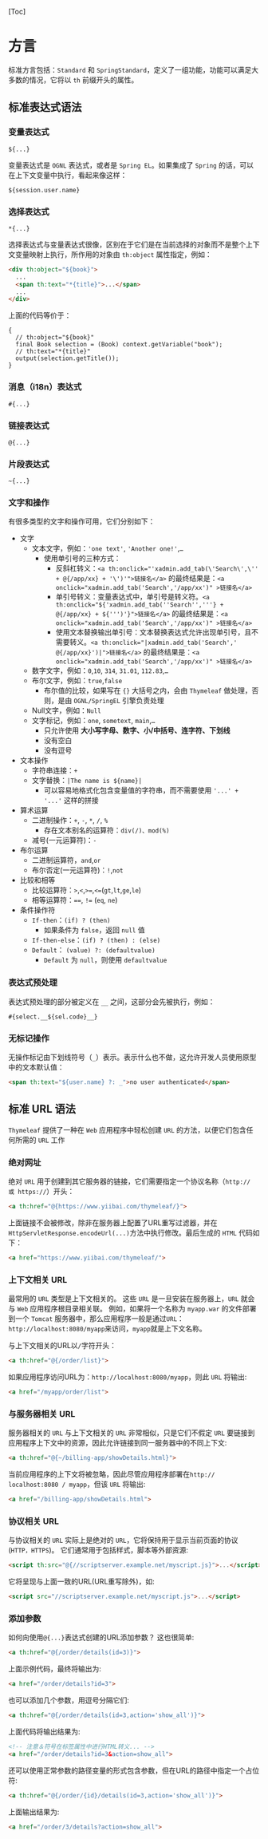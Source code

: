 [Toc]

# 方言

标准方言包括：`Standard` 和 `SpringStandard`，定义了一组功能，功能可以满足大多数的情况，它将以 `th` 前缀开头的属性。

## 标准表达式语法

### 变量表达式

`${...}`

变量表达式是 `OGNL` 表达式，或者是 `Spring EL`。如果集成了 `Spring` 的话，可以在上下文变量中执行，看起来像这样：

`${session.user.name}`

### 选择表达式

`*{...}`

选择表达式与变量表达式很像，区别在于它们是在当前选择的对象而不是整个上下文变量映射上执行，所作用的对象由 `th:object` 属性指定，例如：

```html
<div th:object="${book}">
  ...
  <span th:text="*{title}">...</span>
  ...
</div>
```

上面的代码等价于：

```
{
  // th:object="${book}"
  final Book selection = (Book) context.getVariable("book");
  // th:text="*{title}"
  output(selection.getTitle());
}
```

### 消息（i18n）表达式

`#{...}`



### 链接表达式

`@{...}`



### 片段表达式

`~{...}`



### 文字和操作

有很多类型的文字和操作可用，它们分别如下：

- 文字
  - 文本文字，例如：`'one text'`, `'Another one!'`,`…`
    - 使用单引号的三种方式：
      - 反斜杠转义：`<a th:onclick="'xadmin.add_tab(\'Search\',\'' + @{/app/xx} + '\')'">链接名</a>` 的最终结果是：`<a onclick="xadmin.add_tab('Search','/app/xx')" >链接名</a>`
      - 单引号转义：变量表达式中，单引号是转义符。`<a th:onclick="${'xadmin.add_tab(''Search'','''} + @{/app/xx} + ${''')'}">链接名</a>` 的最终结果是：`<a onclick="xadmin.add_tab('Search','/app/xx')" >链接名</a>`
      - 使用文本替换输出单引号：文本替换表达式允许出现单引号，且不需要转义。`<a th:onclick="|xadmin.add_tab('Search',' @{/app/xx}')|">链接名</a>` 的最终结果是：`<a onclick="xadmin.add_tab('Search','/app/xx')" >链接名</a>`
  - 数字文字，例如：`0`,`10`, `314`, `31.01`, `112.83`,`…`
  - 布尔文字，例如：`true`,`false`
    - 布尔值的比较，如果写在 `{}` 大括号之内，会由 `Thymeleaf` 做处理，否则，是由 `OGNL/SpringEL` 引擎负责处理
  - Null文字，例如：`Null`
  - 文字标记，例如：`one`, `sometext`, `main`,`…`
    - 只允许使用 **大小写字母、数字、小/中括号、连字符、下划线**
    - 没有空白
    - 没有逗号
- 文本操作
  - 字符串连接：`+`
  - 文字替换：`|The name is ${name}|`
    - 可以容易地格式化包含变量值的字符串，而不需要使用 `'...' + '...'` 这样的拼接
- 算术运算
  - 二进制操作：`+`, `-`, `*`, `/`, `%`
    - 存在文本别名的运算符：`div(/)、mod(%)`
  - 减号(一元运算符)：`-`
- 布尔运算
  - 二进制运算符，`and`,`or`
  - 布尔否定(一元运算符)：`!`,`not`
- 比较和相等
  - 比较运算符：`>`,`<`,`>=`,`<=`(`gt`,`lt`,`ge`,`le`)
  - 相等运算符：`==`, `!=` (`eq`, `ne`)
- 条件操作符
  - `If-then`：`(if) ? (then)`
    - 如果条件为 `false`，返回 `null` 值
  - `If-then-else`：`(if) ? (then) : (else)`
  - `Default`： `(value) ?: (defaultvalue)`
    - `Default` 为 `null`，则使用 `defaultvalue`

### 表达式预处理

表达式预处理的部分被定义在 `__` 之间，这部分会先被执行，例如：

`#{select.__${sel.code}__}`

### 无标记操作

无操作标记由下划线符号（`_`）表示。表示什么也不做，这允许开发人员使用原型中的文本默认值：

```html
<span th:text="${user.name} ?: _">no user authenticated</span>
```

## 标准 URL 语法

`Thymeleaf` 提供了一种在 `Web` 应用程序中轻松创建 `URL` 的方法，以便它们包含任何所需的 `URL` 工作

### 绝对网址

绝对 `URL` 用于创建到其它服务器的链接，它们需要指定一个协议名称（`http:// 或 https://`）开头：

```html
<a th:href="@{https://www.yiibai.com/thymeleaf/}">
```

上面链接不会被修改，除非在服务器上配置了URL重写过滤器，并在`HttpServletResponse.encodeUrl(...)`方法中执行修改。最后生成的 `HTML` 代码如下：

```html
<a href="https://www.yiibai.com/thymeleaf/">
```

### 上下文相关 URL

最常用的 `URL` 类型是上下文相关的。 这些 `URL` 是一旦安装在服务器上，`URL` 就会与 `Web` 应用程序根目录相关联。 例如，如果将一个名称为 `myapp.war` 的文件部署到一个 `Tomcat` 服务器中，那么应用程序一般是通过`URL`：`http://localhost:8080/myapp`来访问，`myapp`就是上下文名称。

与上下文相关的URL以`/`字符开头：

```html
<a th:href="@{/order/list}">
```

如果应用程序访问URL为：`http://localhost:8080/myapp`，则此 `URL` 将输出:

```html
<a href="/myapp/order/list">
```

### 与服务器相关 URL

服务器相关的 `URL` 与上下文相关的 `URL` 非常相似，只是它们不假定 `URL` 要链接到应用程序上下文中的资源，因此允许链接到同一服务器中的不同上下文:

```html
<a th:href="@{~/billing-app/showDetails.html}">
```

当前应用程序的上下文将被忽略，因此尽管应用程序部署在`http:// localhost:8080 / myapp`，但该 `URL` 将输出:

```html
<a href="/billing-app/showDetails.html">
```

### 协议相关 URL

与协议相关的 `URL` 实际上是绝对的 `URL`，它将保持用于显示当前页面的协议(`HTTP，HTTPS`)。 它们通常用于包括样式，脚本等外部资源:

```html
<script th:src="@{//scriptserver.example.net/myscript.js}">...</script>
```

它将呈现与上面一致的URL(URL重写除外)，如:

```html
<script src="//scriptserver.example.net/myscript.js">...</script>
```

### 添加参数

如何向使用`@{...}`表达式创建的URL添加参数？ 这也很简单:

```html
<a th:href="@{/order/details(id=3)}">

```

上面示例代码，最终将输出为:

```html
<a href="/order/details?id=3">
```

也可以添加几个参数，用逗号分隔它们:

```html
<a th:href="@{/order/details(id=3,action='show_all')}">
```

上面代码将输出结果为:

```html
<!-- 注意＆符号在标签属性中进行HTML转义... -->
<a href="/order/details?id=3&action=show_all">
```

还可以使用正常参数的路径变量的形式包含参数，但在URL的路径中指定一个占位符:

```html
<a th:href="@{/order/{id}/details(id=3,action='show_all')}">
```

上面输出结果为:

```html
<a href="/order/3/details?action=show_all">
```















